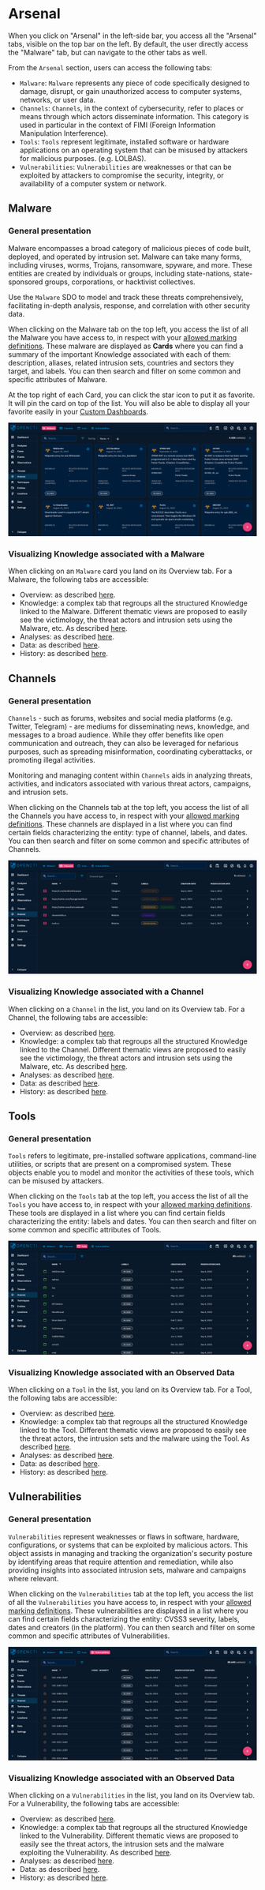 # Arsenal

When you click on "Arsenal" in the left-side bar, you access all the "Arsenal" tabs, visible on the top bar on the left. By default, the user directly access the "Malware" tab, but can navigate to the other tabs as well.

From the `Arsenal` section, users can access the following tabs:

- `Malware`: `Malware` represents any piece of code specifically designed to damage, disrupt, or gain unauthorized access to computer systems, networks, or user data.
- `Channels`: `Channels`, in the context of cybersecurity, refer to places or means through which actors disseminate information. This category is used in particular in the context of FIMI (Foreign Information Manipulation Interference). 
- `Tools`: `Tools` represent legitimate, installed software or hardware applications on an operating system that can be misused by attackers for malicious purposes. (e.g. LOLBAS).
- `Vulnerabilities`: `Vulnerabilities` are weaknesses or that can be exploited by attackers to compromise the security, integrity, or availability of a computer system or network.


## Malware

### General presentation

Malware encompasses a broad category of malicious pieces of code built, deployed, and operated by intrusion set. Malware can take many forms, including viruses, worms, Trojans, ransomware, spyware, and more. These entities are created by individuals or groups, including state-nations, state-sponsored groups, corporations, or hacktivist collectives.

Use the `Malware` SDO to model and track these threats comprehensively, facilitating in-depth analysis, response, and correlation with other security data.

When clicking on the Malware tab on the top left, you access the list of all the Malware you have access to, in respect with your [allowed marking definitions](../administration/users.md). These malware are displayed as **Cards** where you can find a summary of the important Knowledge associated with each of them: description, aliases, related intrusion sets, countries and sectors they target, and labels. You can then search and filter on some common and specific attributes of Malware.

At the top right of each Card, you can click the star icon to put it as favorite. It will pin the card on top of the list. You will also be able to display all your favorite easily in your [Custom Dashboards](dashboards.md).

![The Malware cards](assets/malware_cards_view.png)

### Visualizing Knowledge associated with a Malware

When clicking on an `Malware` card you land on its Overview tab. For a Malware, the following tabs are accessible:

- Overview: as described [here](overview.md#overview-section).
- Knowledge: a complex tab that regroups all the structured Knowledge linked to the Malware. Different thematic views are proposed to easily see the victimology, the threat actors and intrusion sets using the Malware, etc. As described [here](overview.md#knowledge-section).
- Analyses: as described [here](overview.md#analysis-section).
- Data: as described [here](overview.md#data-section).
- History: as described [here](overview.md#history-section).


## Channels

### General presentation

`Channels` - such as forums, websites and social media platforms (e.g. Twitter, Telegram) - are mediums for disseminating news, knowledge, and messages to a broad audience. While they offer benefits like open communication and outreach, they can also be leveraged for nefarious purposes, such as spreading misinformation, coordinating cyberattacks, or promoting illegal activities. 

Monitoring and managing content within `Channels` aids in analyzing threats, activities, and indicators associated with various threat actors, campaigns, and intrusion sets.

When clicking on the Channels tab at the top left, you access the list of all the Channels you have access to, in respect with your [allowed marking definitions](../administration/users.md). These channels are displayed in a list where you can find certain fields characterizing the entity: type of channel, labels, and dates. You can then search and filter on some common and specific attributes of Channels.

![Channels list](assets/channels_list_view.png)

### Visualizing Knowledge associated with a Channel

When clicking on a `Channel` in the list, you land on its Overview tab. For a Channel, the following tabs are accessible:

- Overview: as described [here](overview.md#overview-section).
- Knowledge: a complex tab that regroups all the structured Knowledge linked to the Channel. Different thematic views are proposed to easily see the victimology, the threat actors and intrusion sets using the Malware, etc. As described [here](overview.md#knowledge-section).
- Analyses: as described [here](overview.md#analysis-section).
- Data: as described [here](overview.md#data-section).
- History: as described [here](overview.md#history-section).


## Tools

### General presentation

`Tools` refers to legitimate, pre-installed software applications, command-line utilities, or scripts that are present on a compromised system. These objects enable you to model and monitor the activities of these tools, which can be misused by attackers.

When clicking on the `Tools` tab at the top left, you access the list of all the `Tools` you have access to, in respect with your [allowed marking definitions](../administration/users.md). These tools are displayed in a list where you can find certain fields characterizing the entity: labels and dates. You can then search and filter on some common and specific attributes of Tools.

![Tools list](assets/tools_list_view.png)

### Visualizing Knowledge associated with an Observed Data

When clicking on a `Tool` in the list, you land on its Overview tab. For a Tool, the following tabs are accessible:

- Overview: as described [here](overview.md#overview-section).
- Knowledge: a complex tab that regroups all the structured Knowledge linked to the Tool. Different thematic views are proposed to easily see the threat actors, the intrusion sets and the malware using the Tool. As described [here](overview.md#knowledge-section).
- Analyses: as described [here](overview.md#analysis-section).
- Data: as described [here](overview.md#data-section).
- History: as described [here](overview.md#history-section).


## Vulnerabilities

### General presentation

`Vulnerabilities` represent weaknesses or flaws in software, hardware, configurations, or systems that can be exploited by malicious actors. This object assists in managing and tracking the organization's security posture by identifying areas that require attention and remediation, while also providing insights into associated intrusion sets, malware and campaigns where relevant.

When clicking on the `Vulnerabilities` tab at the top left, you access the list of all the `Vulnerabilities` you have access to, in respect with your [allowed marking definitions](../administration/users.md). These vulnerabilities are displayed in a list where you can find certain fields characterizing the entity: CVSS3 severity, labels, dates and creators (in the platform). You can then search and filter on some common and specific attributes of Vulnerabilities.

![Vulnerabilities list](assets/vulnerabilities_list_view.png)

### Visualizing Knowledge associated with an Observed Data

When clicking on a `Vulnerabilities` in the list, you land on its Overview tab. For a Vulnerability, the following tabs are accessible:

- Overview: as described [here](overview.md#overview-section).
- Knowledge: a complex tab that regroups all the structured Knowledge linked to the Vulnerability. Different thematic views are proposed to easily see the threat actors, the intrusion sets and the malware exploiting the Vulnerability. As described [here](overview.md#knowledge-section).
- Analyses: as described [here](overview.md#analysis-section).
- Data: as described [here](overview.md#data-section).
- History: as described [here](overview.md#history-section).